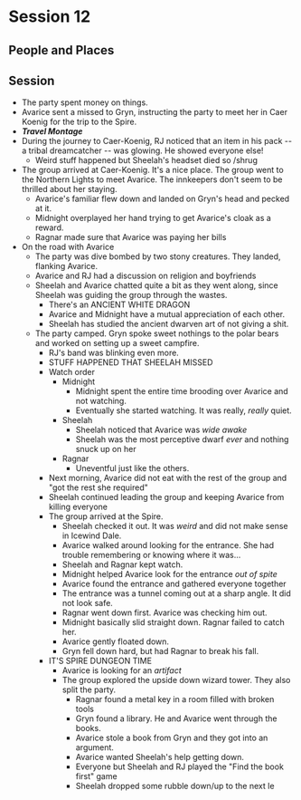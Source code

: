 
# Session 12
## People and Places
## Session
* The party spent money on things.	
* Avarice sent a missed to Gryn, instructing the party to meet her in Caer Koenig for the trip to the Spire.
* ***Travel Montage***
* During the journey to Caer-Koenig, RJ noticed that an item in his pack -- a tribal dreamcatcher -- was glowing. He showed everyone else!
	* Weird stuff happened but Sheelah's headset died so /shrug
* The group arrived at Caer-Koenig. It's a nice place. The group went to the Northern Lights to meet Avarice. The innkeepers don't seem to be thrilled about her staying.
	* Avarice's familiar flew down and landed on Gryn's head and pecked at it.
	* Midnight overplayed her hand trying to get Avarice's cloak as a reward.
	* Ragnar made sure that Avarice was paying her bills
* On the road with Avarice
	* The party was dive bombed by two stony creatures. They landed, flanking Avarice.
	* Avarice and RJ had a discussion on religion and boyfriends
	* Sheelah and Avarice chatted quite a bit as they went along, since Sheelah was guiding the group through the wastes.
		* There's an ANCIENT WHITE DRAGON
		* Avarice and Midnight have a mutual appreciation of each other.
		* Sheelah has studied the ancient dwarven art of not giving a shit.
	* The party camped. Gryn spoke sweet nothings to the polar bears and worked on setting up a sweet campfire.
		* RJ's band was blinking even more.
		* STUFF HAPPENED THAT SHEELAH MISSED
		* Watch order
			* Midnight
				* Midnight spent the entire time brooding over Avarice and not watching.
				* Eventually she started watching. It was really, _really_ quiet.
			* Sheelah
				* Sheelah noticed that Avarice was _wide awake_
				* Sheelah was the most perceptive dwarf _ever_ and nothing snuck up on her
			* Ragnar
				* Uneventful just like the others.
		* Next morning, Avarice did not eat with the rest of the group and "got the rest she required"
		* Sheelah continued leading the group and keeping Avarice from killing everyone
		* The group arrived at the Spire.
			* Sheelah checked it out. It was _weird_ and did not make sense in Icewind Dale.
			* Avarice walked around looking for the entrance. She had trouble remembering or knowing where it was...
			* Sheelah and Ragnar kept watch.
			* Midnight helped Avarice look for the entrance _out of spite_
			* Avarice found the entrance and gathered everyone together
			* The entrance was a tunnel coming out at a sharp angle. It did not look safe.
			* Ragnar went down first. Avarice was checking him out.
			* Midnight basically slid straight down. Ragnar failed to catch her.
			* Avarice gently floated down.
			* Gryn fell down hard, but had Ragnar to break his fall.
		* IT'S SPIRE DUNGEON TIME
			* Avarice is looking for an _artifact_
			* The group explored the upside down wizard tower. They also split the party.
				* Ragnar found a metal key in a room filled with broken tools
				* Gryn found a library. He and Avarice went through the books.
				* Avarice stole a book from Gryn and they got into an argument.
				* Avarice wanted Sheelah's help getting down.
				* Everyone but Sheelah and RJ played the "Find the book first" game
				* Sheelah dropped some rubble down/up to the next le
<!--stackedit_data:
eyJoaXN0b3J5IjpbLTY2Mzk1MTg5NywxODE5OTM2NDI3LDcxOT
MwNjM4Nyw2MzYyODQ4NywtMTM0MTk5NTg4OSwtMzUwOTgwMTEx
LDgyMzk4NjQ5NCwtNTk2Njk0NzAyLC0xOTg4MDA2NDEsLTYwNz
M2MjYyLC0zNTQwOTE0MzgsNjEyMDMyMzk1LC0xMDAzMTc1MTE4
LC0xNDU0OTkyMzM0LC0zMjg4Njc4ODAsMTgzNDMyMjcyLDE0MT
M5MTA5ODgsLTQzOTc2ODEyMiwtODM4MDY5NjY2LDExNjk0MDUz
NzZdfQ==
-->